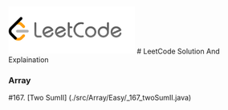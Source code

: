 <img src="images/leetcode.png" width=50% aligh=right /> 
# LeetCode Solution And Explaination

### Array
#167. [Two SumII] (./src/Array/Easy/_167_twoSumII.java) <br/>

